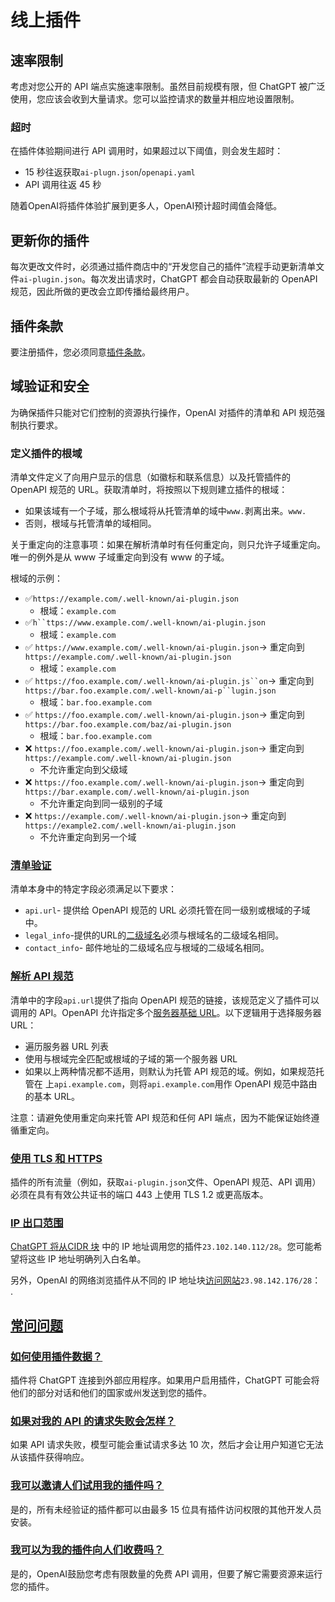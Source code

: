 # **线上插件**

## **速率限制**

考虑对您公开的 API 端点实施速率限制。虽然目前规模有限，但 ChatGPT 被广泛使用，您应该会收到大量请求。您可以监控请求的数量并相应地设置限制。

### **超时**

在插件体验期间进行 API 调用时，如果超过以下阈值，则会发生超时：

- 15 秒往返获取`ai-plugn.json`/`openapi.yaml`
- API 调用往返 45 秒

随着OpenAI将插件体验扩展到更多人，OpenAI预计超时阈值会降低。

## **更新你的插件**

每次更改文件时，必须通过插件商店中的“开发您自己的插件”流程手动更新清单文件`ai-plugin.json`。每次发出请求时，ChatGPT 都会自动获取最新的 OpenAPI 规范，因此所做的更改会立即传播给最终用户。

## **插件条款**

要注册插件，您必须同意[插件条款](http://openai.com/policies/plugin-terms)。

## **域验证和安全**

为确保插件只能对它们控制的资源执行操作，OpenAI 对插件的清单和 API 规范强制执行要求。

### **定义插件的根域**

清单文件定义了向用户显示的信息（如徽标和联系信息）以及托管插件的 OpenAPI 规范的 URL。获取清单时，将按照以下规则建立插件的根域：

- 如果该域有一个子域，那么根域将从托管清单的域中`www.`剥离出来。`www.`
- 否则，根域与托管清单的域相同。

关于重定向的注意事项：如果在解析清单时有任何重定向，则只允许子域重定向。唯一的例外是从 www 子域重定向到没有 www 的子域。

根域的示例：

- ✅`https://example.com/.well-known/ai-plugin.json`
  - 根域：`example.com`
- ✅`h``ttps://www.example.com/.well-known/ai-plugin.json`
  - 根域：`example.com`
- ✅ `https://www.example.com/.well-known/ai-plugin.json`→ 重定向到`https://example.com/.well-known/ai-plugin.json`
  - 根域：`example.com`
- ✅ `https://foo.example.com/.well-known/ai-plugin.js``on`→ 重定向到`https://bar.foo.example.com/.well-known/ai-p``lugin.json`
  - 根域：`bar.foo.example.com`
- ✅ `https://foo.example.com/.well-known/ai-plugin.json`→ 重定向到`https://bar.foo.example.com/baz/ai-plugin.json`
  - 根域：`bar.foo.example.com`
- ❌ `https://foo.example.com/.well-known/ai-plugin.json`→ 重定向到`https://example.com/.well-known/ai-plugin.json`
  - 不允许重定向到父级域
- ❌ `https://foo.example.com/.well-known/ai-plugin.json`→ 重定向到`https://bar.example.com/.well-known/ai-plugin.json`
  - 不允许重定向到同一级别的子域
- ❌ `https://example.com/.well-known/ai-plugin.json`-> 重定向到`https://example2.com/.well-known/ai-plugin.json`
  - 不允许重定向到另一个域

### **[清单验证](https://platform.openai.com/docs/plugins/production/manifest-validation)**

清单本身中的特定字段必须满足以下要求：

- `api.url`- 提供给 OpenAPI 规范的 URL 必须托管在同一级别或根域的子域中。
- `legal_info`-提供的URL的[二级域名](https://en.wikipedia.org/wiki/Second-level_domain)必须与根域名的二级域名相同。
- `contact_info`- 邮件地址的二级域名应与根域的二级域名相同。

### **[解析 API 规范](https://platform.openai.com/docs/plugins/production/resolving-the-api-spec)**

清单中的字段`api.url`提供了指向 OpenAPI 规范的链接，该规范定义了插件可以调用的 API。OpenAPI 允许指定多个[服务器基础 URL](https://swagger.io/docs/specification/api-host-and-base-path/)。以下逻辑用于选择服务器 URL：

- 遍历服务器 URL 列表
- 使用与根域完全匹配或根域的子域的第一个服务器 URL
- 如果以上两种情况都不适用，则默认为托管 API 规范的域。例如，如果规范托管在 上`api.example.com`，则将`api.example.com`用作 OpenAPI 规范中路由的基本 URL。

注意：请避免使用重定向来托管 API 规范和任何 API 端点，因为不能保证始终遵循重定向。

### **[使用 TLS 和 HTTPS](https://platform.openai.com/docs/plugins/production/use-tls-and-https)**

插件的所有流量（例如，获取`ai-plugin.json`文件、OpenAPI 规范、API 调用）必须在具有有效公共证书的端口 443 上使用 TLS 1.2 或更高版本。

### **[IP 出口范围](https://platform.openai.com/docs/plugins/production/ip-egress-ranges)**

[ChatGPT 将从CIDR 块](https://en.wikipedia.org/wiki/Classless_Inter-Domain_Routing) 中的 IP 地址调用您的插件`23.102.140.112/28`。您可能希望将这些 IP 地址明确列入白名单。

另外，OpenAI 的网络浏览插件从不同的 IP 地址块[访问网站](https://platform.openai.com/docs/plugins/bot)`23.98.142.176/28`： .

## **[常问问题](https://platform.openai.com/docs/plugins/production/faq)**

### **[如何使用插件数据？](https://platform.openai.com/docs/plugins/production/how-is-plugin-data-used)**

插件将 ChatGPT 连接到外部应用程序。如果用户启用插件，ChatGPT 可能会将他们的部分对话和他们的国家或州发送到您的插件。

### **[如果对我的 API 的请求失败会怎样？](https://platform.openai.com/docs/plugins/production/what-happens-if-a-request-to-my-api-fails)**

如果 API 请求失败，模型可能会重试请求多达 10 次，然后才会让用户知道它无法从该插件获得响应。

### **[我可以邀请人们试用我的插件吗？](https://platform.openai.com/docs/plugins/production/can-i-invite-people-to-try-my-plugin)**

是的，所有未经验证的插件都可以由最多 15 位具有插件访问权限的其他开发人员安装。

### **[我可以为我的插件向人们收费吗？](https://platform.openai.com/docs/plugins/production/can-i-charge-people-money-for-my-plugin)**

是的，OpenAI鼓励您考虑有限数量的免费 API 调用，但要了解它需要资源来运行您的插件。